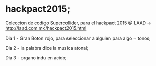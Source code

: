 # hackpact2015;

Coleccion de codigo Supercollider, para el hackpact 2015 @ LAAD -> http://laad.com.mx/hackpact2015.html

Dia 1 - Gran Boton rojo, para seleccionar a alguien para algo + tonos;

Dia 2 - la palabra dice la musica atonal;

Dia 3 - organo indu en acido;
